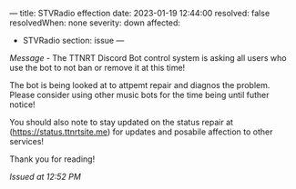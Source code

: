 —
title: STVRadio effection
date: 2023-01-19 12:44:00
resolved: false
resolvedWhen: none
severity: down
affected:
  - STVRadio
section: issue
—

*Message* - The TTNRT Discord Bot control system is asking all users who use the bot to not ban or remove it at this time!


The bot is being looked at to attpemt repair and diagnos the problem. Please consider using other music bots for the time being until futher notice!


You should also note to stay updated on the status repair at (https://status.ttnrtsite.me) for updates and posabile affection to other services!


Thank you for reading!

*Issued at 12:52 PM*